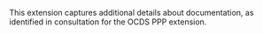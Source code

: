 This extension captures additional details about documentation, as identified in consultation for the OCDS PPP extension. 